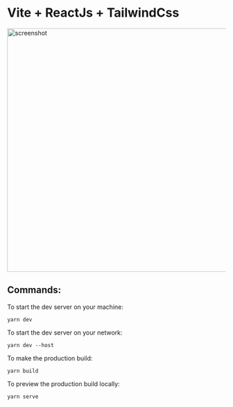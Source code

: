 # Vite + ReactJs + TailwindCss

<img src='https://user-images.githubusercontent.com/62203579/186967807-1aa871cc-cfc3-4c93-a292-51378fee77b2.png' alt='screenshot' height='560'></img>

## Commands:

To start the dev server on your machine:

```shell
yarn dev
```

To start the dev server on your network:

```shell
yarn dev --host
```

To make the production build:

```shell
yarn build
```

To preview the production build locally:

```shell
yarn serve
```
